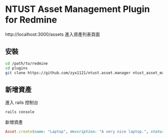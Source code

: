 # NTUST Asset Management Plugin for Redmine

http://localhost:3000/assets 進入資產列表頁面

## 安裝
```bash
cd /path/to/redmine
cd plugins
git clone https://github.com/zyx1121/ntust.asset.manager ntust_asset_manager
```

## 新增資產
進入 rails 控制台
```bash
rails console
```
新增資產
```ruby
Asset.create(name: "Laptop", description: "A very nice laptop.", status: "Available")
```